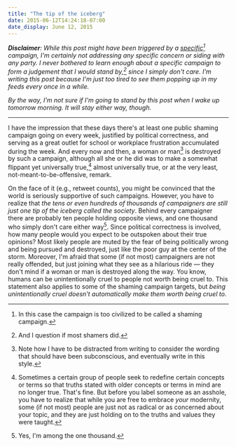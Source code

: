 ```yaml
---
title: "The tip of the iceberg"
date: 2015-06-12T14:24:18-07:00
date_display: June 12, 2015
---
```

*__Disclaimer__: While this post might have been triggered by a [specific](https://twitter.com/search?q=%23distractinglysexy)[^not-shaming] campaign, I'm certainly not addressing any specific concern or siding with any party. I never bothered to learn enough about a specific campaign to form a judgement that I would stand by,[^judge] since I simply don't care. I'm writing this post because I'm just too tired to see them popping up in my feeds every once in a while.*

*By the way, I'm not sure if I'm going to stand by this post when I wake up tomorrow morning. It will stay either way, though.*

---

[^not-shaming]: In this case the campaign is too civilized to be called a shaming campaign.

[^judge]: And I question if most shamers did.

I have the impression that these days there's at least one public shaming campaign going on every week, justified by political correctness, and serving as a great outlet for school or workplace frustration accumulated during the week. And every now and then, a woman or man[^fem] is destroyed by such a campaign, although all she or he did was to make a somewhat flippant yet universally true,[^modernity] almost universally true, or at the very least, not-meant-to-be-offensive, remark.

[^fem]: Note how I have to be distracted from writing to consider the wording that should have been subconscious, and eventually write in this style.

[^modernity]: Sometimes a certain group of people seek to redefine certain concepts or terms so that truths stated with older concepts or terms in mind are no longer true. That's fine. But before you label someone as an asshole, you have to realize that while you are free to embrace *your* modernity, some (if not most) people are just not as radical or as concerned about your topic, and they are just holding on to the truths and values they were taught.

On the face of it (e.g., retweet counts), you might be convinced that the world is seriously supportive of such campaigns. However, you have to realize that *the tens or even hundreds of thousands of campaigners are still just one tip of the iceberg called the society*. Behind every campaigner there are probably ten people holding opposite views, and one thousand who simply don't care either way[^i]. Since political correctness is involved, how many people would you expect to be outspoken about their true opinions? Most likely people are muted by the fear of being politically wrong and being pursued and destroyed, just like the poor guy at the center of the storm. Moreover, I'm afraid that some (if not most) campaigners are not really offended, but just joining what they see as a hilarious ride — they don't mind if a woman or man is destroyed along the way. You know, humans can be unintentionally cruel to people not worth being cruel to. This statement also applies to some of the shaming campaign targets, but *being unintentionally cruel doesn't automatically make them worth being cruel to*.

[^i]: Yes, I'm among the one thousand.
